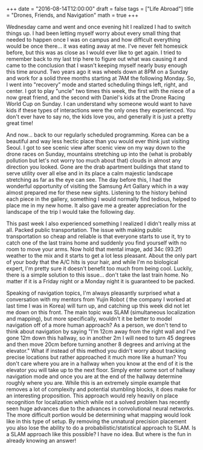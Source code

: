 +++
date = "2016-08-14T12:00:00"
draft = false
tags = ["Life Abroad"]
title = "Drones, Friends, and Navigation"
math = true
+++

Wednesday came and went and once evening hit I realized I had to switch things up. I had been letting myself worry about every small thing that needed to happen once I was on campus and how difficult everything would be once there... it was eating away at me. I've never felt homesick before, but this was as close as I would ever like to get again. I tried to remember back to my last trip here to figure out what was causing it and came to the conclusion that I wasn't keeping myself nearly busy enough this time around. Two years ago it was wheels down at 8PM on a Sunday and work for a solid three months starting at 7AM the following Monday. So, I went into "recovery" mode and started scheduling things left, right, and center. I got to play "uncle" two times this week, the first with the niece of a now great friend, and the second with Daniel's kids at the Drone Racing World Cup on Sunday. I can understand why someone would want to have kids if these types of interactions were the only ones they experienced. You don't ever have to say no, the kids love you, and generally it is just a pretty great time! 

And now... back to our regularly scheduled programming. Korea can be a beautiful and way less hectic place than you would ever think just visiting Seoul. I got to see scenic view after scenic view on my way down to the drone races on Sunday, mountains stretching up into the (what is probably pollution but let's not worry too much about that) clouds in almost any direction you looked. Gone are the drab apartment buildings that stand to serve utility over all else and in its place a calm majestic landscape stretching as far as the eye can see. The day before this, I had the wonderful opportunity of visiting the Samsung Art Gallary which in a way almost prepared me for these new sights. Listening to the history behind each piece in the gallery, something I would normally find tedious, helped to place me in my new home. It also gave me a greater appreciation for the landscape of the trip I would take the following day. 

This past week I also experienced something I realized I didn't really miss at all. Packed public transportation. The issue with making public transportation so cheap and reliable is that everyone starts to use it, try to catch one of the last trains home and suddenly you find yourself with no room to move your arms. Now hold that mental image, add 34c (93.2f) weather to the mix and it starts to get a lot less pleasant. About the only part of your body that the A/C hits is your hair, and while I'm no biological expert, I'm pretty sure it doesn't benefit too much from being cool. Luckily, there is a simple solution to this issue... don't take the last train home. No matter if it is a Friday night or a Monday night it is guaranteed to be packed. 

Speaking of navigation topics, I'm always pleasantly surprised what a conversation with my mentors from Yujin Robot ( the company I worked at last time I was in Korea) will turn up, and catching up this week did not let me down on this front. The main topic was SLAM (simultaneous localization and mapping), but more specifically, wouldn't it be better to model navigation off of a more human approach? As a person, we don't tend to think about navigation by saying "I'm 12cm away from the right wall and I've gone 12m down this hallway, so in another 2m I will need to turn 45 degrees and then move 20cm before turning another 8 degrees and arriving at the elevator." What if instead of this method you didn't worry about tracking precise locations but rather approached it much more like a human? You don't care where you are in a hallway when you know at the end of it is the elevator you will take up to the next floor. Simply enter some sort of hallway navigation mode and once you are at the end of the hallway determine roughly where you are. While this is an extremely simple example that removes a lot of complexity and potential stumbling blocks, it does make for an interesting proposition. This approach would rely heavily on place recognition for localization which while not a solved problem has recently seen huge advances due to the advances in convolutional neural networks. The more difficult portion would be determining what mapping would look like in this type of setup. By removing the unnatural precision placement you also lose the ability to do a probabilistic/statistical approach to SLAM. Is a SLAM approach like this possible? I have no idea. But where is the fun in already knowing an answer! 

